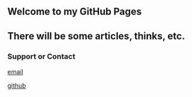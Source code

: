 ## Welcome to my GitHub Pages

## There will be some articles, thinks, etc.

### Support or Contact

[email](mailto:ivanov.dale@gmail.com)

[github](www.github.com/sid1057)
